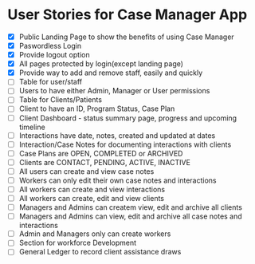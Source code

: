 # User Stories for Case Manager App

- [x] Public Landing Page to show the benefits of using Case Manager
- [x] Paswordless Login
- [X] Provide logout option
- [X] All pages protected by login(except landing page)
- [X] Provide way to add and remove staff, easily and quickly
- [ ] Table for user/staff
- [ ] Users to have either Admin, Manager or User permissions
- [ ] Table for Clients/Patients
- [ ] Client to have an ID, Program Status, Case Plan
- [ ] Client Dashboard - status summary page, progress and upcoming timeline
- [ ] Interactions have date, notes, created and updated at dates
- [ ] Interaction/Case Notes for documenting interactions with clients
- [ ] Case Plans are OPEN, COMPLETED or ARCHIVED
- [ ] Clients are CONTACT, PENDING, ACTIVE, INACTIVE
- [ ] All users can create and view case notes
- [ ] Workers can only edit their own case notes and interactions
- [ ] All workers can create and view interactions
- [ ] All workers can create, edit and view clients
- [ ] Managers and Admins can createm view, edit and archive all clients
- [ ] Managers and Admins can view, edit and archive all case notes and interactions
- [ ] Admin and Managers only can create workers
- [ ] Section for workforce Development
- [ ] General Ledger to record client assistance draws
